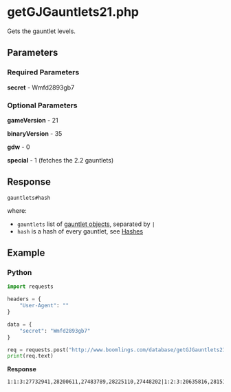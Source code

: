 # getGJGauntlets21.php

Gets the gauntlet levels.

## Parameters

### Required Parameters

**secret** - Wmfd2893gb7

### Optional Parameters

**gameVersion** - 21

**binaryVersion** - 35

**gdw** - 0

**special** - 1 (fetches the 2.2 gauntlets)

## Response

```
gauntlets#hash
```

where:

- `gauntlets` list of [gauntlet objects](/resources/server/gauntlet.md), separated by `|`
- `hash` is a hash of every gauntlet, see [Hashes](/resources/server/hashes.md)

## Example

<!-- tabs:start -->

### **Python**

```py
import requests

headers = {
    "User-Agent": ""
}

data = {
    "secret": "Wmfd2893gb7"
}

req = requests.post("http://www.boomlings.com/database/getGJGauntlets21.php", data=data, headers=headers)
print(req.text)
```

**Response**
```
1:1:3:27732941,28200611,27483789,28225110,27448202|1:2:3:20635816,28151870,25969464,24302376,27399722|1:3:3:28179535,29094196,29071134,26317634,12107595|1:4:3:26949498,26095850,27973097,27694897,26070995|1:5:3:18533341,28794068,28127292,4243988,28677296|1:6:3:28255647,27929950,16437345,28270854,29394058|1:7:3:25886024,4259126,26897899,7485599,19862531|1:8:3:18025697,23189196,27786218,27728679,25706351#74aeff3cb009cbde1d7235e1c7e74b47d793eb82
```

<!-- tabs:end -->